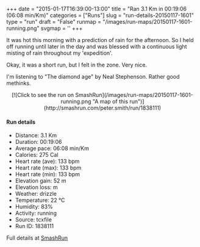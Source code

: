 +++
date = "2015-01-17T16:39:00-13:00"
title = "Ran 3.1 Km in 00:19:06 (06:08 min/Km)"
categories = ["Runs"]
slug = "run-details-20150117-1601"
type = "run"
draft = "False"
runmap = "/images/run-maps/20150117-1601-running.png"
svgmap = '<polyline points="6 53, 0 65, 46 77, 50 78, 77 84, 95 87, 100 74, 92 52, 91 50, 67 44, 48 33, 40 27, 47 17, 37 14, 30 16, 27 21, 16 23, 11 21">'
+++

It was hot this morning with a prediction of rain for the afternoon. So I held off running until later in the day and was blessed with a continuous light misting of rain throughout my 'expedition'. 

Okay, it was a short run, but I felt in the zone. Very nice. 

I'm listening to "The diamond age" by Neal Stephenson. Rather good methinks. 



<!--more-->

<center>
[![Click to see the run on SmashRun](/images/run-maps/20150117-1601-running.png "A map of this run")](http://smashrun.com/peter.smith/run/1838111)
</center>

#### Run details

* Distance: 3.1 Km
* Duration: 00:19:06
* Average pace: 06:08 min/Km
* Calories: 275 Cal
* Heart rate (ave): 133 bpm
* Heart rate (max): 133 bpm
* Heart rate (min): 133 bpm
* Elevation gain: 52 m
* Elevation loss:  m
* Weather: drizzle
* Temperature: 22 &deg;C
* Humidity: 83%
* Activity: running
* Source: tcxfile
* Run ID: 1838111

Full details at [SmashRun](http://smashrun.com/peter.smith/run/1838111)